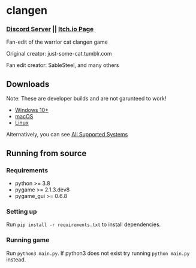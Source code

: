 # clangen

### [Discord Server](https://discord.gg/rnFQqyPZ7K) || [Itch.io Page](https://sablesteel.itch.io/clan-gen-fan-edit)

Fan-edit of the warrior cat clangen game

Original creator: just-some-cat.tumblr.com

Fan edit creator: SableSteel, and many others

## Downloads
Note: These are developer builds and are not garunteed to work!
- [Windows 10+](https://nightly.link/Thlumyn/clangen/workflows/build/development/Clangen_Win64_Windows10%2B.zip)
- [macOS](https://nightly.link/Thlumyn/clangen/workflows/build/development/Clangen_macOS64.dmg.zip)
- [Linux](https://nightly.link/Thlumyn/clangen/workflows/build/development/Clangen_Linux64_glibc2.35%2B.tar.xz.zip)

Alternatively, you can see [All Supported Systems](https://nightly.link/Thlumyn/clangen/workflows/build/development)

## Running from source
### Requirements
- python >= 3.8
- pygame >= 2.1.3.dev8
- pygame_gui >= 0.6.8

### Setting up
Run `pip install -r requirements.txt` to install dependencies. 

### Running game
Run `python3 main.py`. If python3 does not exist try running `python main.py` instead.
